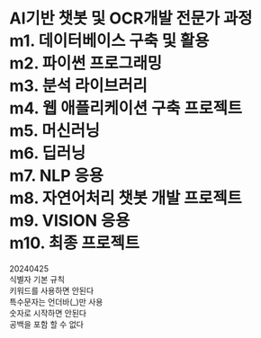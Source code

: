 AI기반 챗봇 및 OCR개발 전문가 과정\
m1. 데이터베이스 구축 및 활용\
m2. 파이썬 프로그래밍\
m3. 분석 라이브러리\
m4. 웹 애플리케이션 구축 프로젝트\
m5. 머신러닝\
m6. 딥러닝\
m7. NLP 응용\
m8. 자연어처리 챗봇 개발 프로젝트\
m9. VISION 응용\
m10. 최종 프로젝트
===========================================================================================================================================================================================================
20240425\
식별자 기본 규칙\
키워드를 사용하면 안된다\
특수문자는 언더바(_)만 사용\
숫자로 시작하면 안된다\
공백을 포함 할 수 없다
